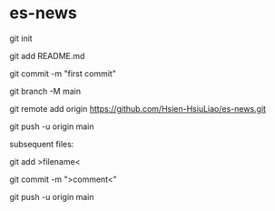 # es-news
git init

git add README.md

git commit -m "first commit"

git branch -M main

git remote add origin https://github.com/Hsien-HsiuLiao/es-news.git

git push -u origin main

subsequent files:

git add >filename<

git commit -m ">comment<"

git push -u origin main

